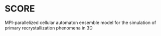 # SCORE
MPI-parallelized cellular automaton ensemble model for the simulation of primary recrystallization phenomena in 3D
